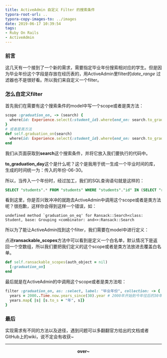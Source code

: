 ```yaml
---
title: ActiveAdmin 自定义 Filter 的搜索条件
typora-root-url: ..
typora-copy-images-to: ../images
date: 2019-06-17 10:39:54
tags: 
- Ruby On Rails
- ActiveAdmin
---
```


### 前言

这几天有一个接到了一个新的需求，需要指定毕业年份搜索相对应的学生。但是因为毕业年份这个字段是存放在经历表的，用ActiveAdmin里filter的*date_range* 过滤器也不是很好看。所以我们来自定义一个filter。

<!-- more -->

### 怎么自定义filter

首先我们在需要有这个搜索条件的model中写一个scope或者是类方法：

```ruby
scope :graduation_on, -> (search) {
  where(id: Experience.select(:student_id).where(end_on: search.to_graduation_day))
}
# 或者是类方法
def self.graduation_on(search)
  where(id: Experience.select(:student_id).where(end_on: search.to_graduation_day))
end
```

我们从页面获取到**search**这个搜索条件，并将它放入我们要执行的代码中。

**to_graduation_day**这个是什么呢？这个是我用于统一生成一个毕业时间的库，生成的时间统一为：传入的年份-06-30。

所以，当传入一个年份时，经过加工，我们的SQL查询语句就是这样的：

```sql
SELECT "students".* FROM "students" WHERE "students"."id" IN (SELECT "resumes"."student_id" FROM "resumes" WHERE "resumes"."end_on" = '2021-06-30')
```
看到这里，你是否兴致冲冲的就跑去ActiveAdmin中调用这个scope或者是类方法呢？很抱歉，这样你会得到这样一个错误，如：

```
undefined method `graduation_on_eq' for Ransack::Search<class: Student, base: Grouping <combinator: and>>:Ransack::Search
```

所以为了能让ActiveAdmin找到这个filter，我们需要在model中进行定义：

点进**ransackable_scopes**方法中可以看到是定义一个白名单，默认情况下是返回一个空数组，所以我们要把我们定义的这个scope或者是类方法放进去覆盖白名单。

```ruby
def self.ransackable_scopes(auth_object = nil)
  [:graduation_on]
end
```

最后就是在ActiveAdmin的中调用这个scope或者是类方法啦：

```ruby
filter :graduation_on, as: :select, label: "毕业年份", collection: -> {
  years = 2000..Time.now.years_since(30).year # 2000年开始到今年往后的30年
  years.map{ |s| [s.to_s + "年", s]}
}
```

### 最后

实现需求有不同的方法以及途径，遇到问题可以多翻翻官方给出的文档或者GitHub上的wiki，说不定会有收获~

------

**<center>over~</center>**